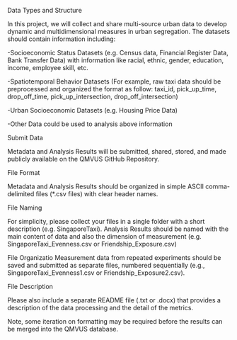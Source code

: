 Data Types and Structure

In this project, we will collect and share multi-source urban data to develop dynamic and multidimensional measures in urban segregation. The datasets should contain information including:

-Socioeconomic Status Datasets (e.g. Census data, Financial Register Data, Bank Transfer Data) with information like racial, ethnic, gender, education, income, employee skill, etc.

-Spatiotemporal Behavior Datasets (For example, raw taxi data should be preprocessed and organized the format as follow: taxi_id, pick_up_time, drop_off_time, pick_up_intersection, drop_off_intersection)

-Urban Socioeconomic Datasets (e.g. Housing Price Data)

-Other Data could be used to analysis above information

Submit Data

Metadata and Analysis Results will be submitted, shared, stored, and made publicly available on the QMVUS GitHub Repository.

File Format

Metadata and Analysis Results should be organized in simple ASCII comma- delimited files (*.csv files) with clear header names.

File Naming

For simplicity, please collect your files in a single folder with a short description (e.g. SingaporeTaxi). Analysis Results should be named with the main content of data and also the dimension of measurement (e.g. SingaporeTaxi_Evenness.csv or Friendship_Exposure.csv)

File Organizatio
Measurement data from repeated experiments should be saved and submitted as separate files, numbered sequentially (e.g., SingaporeTaxi_Evenness1.csv or Friendship_Exposure2.csv).

File Description

Please also include a separate README file (.txt or .docx) that provides a description of the data processing and the detail of the metrics.

Note, some iteration on formatting may be required before the results can be merged into the QMVUS database.

